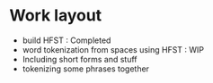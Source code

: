 # Work layout

* build HFST : Completed
* word tokenization from spaces using HFST : WIP
* Including short forms and stuff
* tokenizing some phrases together


